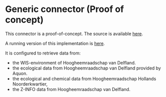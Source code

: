 # Generic connector (Proof of concept)
This connector is a proof-of-concept. The source is available [here](https://github.com/DigitaleDeltaOrg/C-API-poc-generic). 

A running version of this implementation is [here](https://c-api-connector.ecosys.nl).

It is configured to retrieve data from:
- the WIS-environment of Hoogheemraadschap van Delfland.
- the ecological data from Hoogheemraadschap van Delfland provided by Aquon.
- the ecological and chemical data from Hoogheemraadschap Hollands Noorderkwartier,
- the Z-INFO data from Hoogheemraadschap van Delfland.
